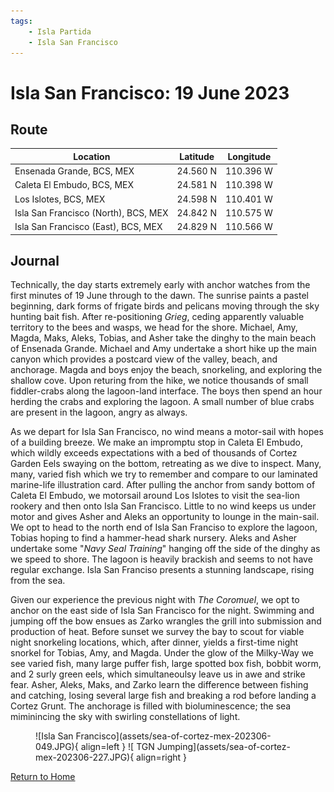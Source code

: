 ```yaml
---
tags:
    - Isla Partida
    - Isla San Francisco
---
```


# Isla San Francisco: 19 June 2023

## Route

| Location | Latitude | Longitude |
|--|--|--|
| Ensenada Grande, BCS, MEX | 24.560 N | 110.396 W |
| Caleta El Embudo, BCS, MEX | 24.581 N | 110.398 W |
| Los Islotes, BCS, MEX | 24.598 N | 110.401 W |
| Isla San Francisco (North), BCS, MEX | 24.842 N | 110.575 W|
| Isla San Francisco (East), BCS, MEX | 24.829 N | 110.566 W |

## Journal

Technically, the day starts extremely early with anchor watches from the first minutes of 19 June through to the dawn. The sunrise paints a pastel beginning, dark forms of frigate birds and pelicans moving through the sky hunting bait fish. After re-positioning _Grieg_, ceding apparently valuable territory to the bees and wasps, we head for the shore. Michael, Amy, Magda, Maks, Aleks, Tobias, and Asher take the dinghy to the main beach of Ensenada Grande. Michael and Amy undertake a short hike up the main canyon which provides a postcard view of the valley, beach, and anchorage. Magda and boys enjoy the beach, snorkeling, and exploring the shallow cove. Upon returing from the hike, we notice thousands of small fiddler-crabs along the lagoon-land interface. The boys then spend an hour herding the crabs and exploring the lagoon. A small number of blue crabs are present in the lagoon, angry as always.

As we depart for Isla San Francisco, no wind means a motor-sail with hopes of a building breeze. We make an impromptu stop in Caleta El Embudo, which wildly exceeds expectations with a bed of thousands of Cortez Garden Eels swaying on the bottom, retreating as we dive to inspect. Many, many, varied fish which we try to remember and compare to our laminated marine-life illustration card. After pulling the anchor from sandy bottom of Caleta El Embudo, we motorsail around Los Islotes to visit the sea-lion rookery and then onto Isla San Francisco. Little to no wind keeps us under motor and gives Asher and Aleks an opportunity to lounge in the main-sail. We opt to head to the north end of Isla San Franciso to explore the lagoon, Tobias hoping to find a hammer-head shark nursery. Aleks and Asher undertake some "_Navy Seal Training_" hanging off the side of the dinghy as we speed to shore. The lagoon is heavily brackish and seems to not have regular exchange. Isla San Franciso presents a stunning landscape, rising from the sea.

Given our experience the previous night with _The Coromuel_, we opt to anchor on the east side of Isla San Francisco for the night. Swimming and jumping off the bow ensues as Zarko wrangles the grill into submission and production of heat. Before sunset we survey the bay to scout for viable night snorkeling locations, which, after dinner, yields a first-time night snorkel for Tobias, Amy, and Magda. Under the glow of the Milky-Way we see varied fish, many large puffer fish, large spotted box fish, bobbit worm, and 2 surly green eels, which simultaneoulsy leave us in awe and strike fear. Asher, Aleks, Maks, and Zarko learn the difference between fishing and catching, losing several large fish and breaking a rod before landing a Cortez Grunt. The anchorage is filled with bioluminescence; the sea miminincing the sky with swirling constellations of light.    

<figure markdown>
  ![Isla San Francisco](assets/sea-of-cortez-mex-202306-049.JPG){ align=left }
  ![ TGN Jumping](assets/sea-of-cortez-mex-202306-227.JPG){ align=right }
</figure>

<!--- Below is navigation to home --->
 [Return to Home](index.md)